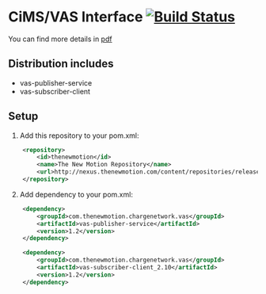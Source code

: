 # CiMS/VAS Interface [![Build Status](https://secure.travis-ci.org/thenewmotion/vas.png)](http://travis-ci.org/thenewmotion/vas)

You can find more details in [pdf](http://github.com/thenewmotion/vas/blob/master/010.030.006_Logica.CiMS.EID.VAS_C1137.pdf)

## Distribution includes

* vas-publisher-service
* vas-subscriber-client

## Setup

1. Add this repository to your pom.xml:
```xml
    <repository>
        <id>thenewmotion</id>
        <name>The New Motion Repository</name>
        <url>http://nexus.thenewmotion.com/content/repositories/releases-public</url>
    </repository>
```

2. Add dependency to your pom.xml:
```xml
    <dependency>
        <groupId>com.thenewmotion.chargenetwork.vas</groupId>
        <artifactId>vas-publisher-service</artifactId>
        <version>1.2</version>
    </dependency>
```
```xml
    <dependency>
        <groupId>com.thenewmotion.chargenetwork.vas</groupId>
        <artifactId>vas-subscriber-client_2.10</artifactId>
        <version>1.2</version>
    </dependency>
```